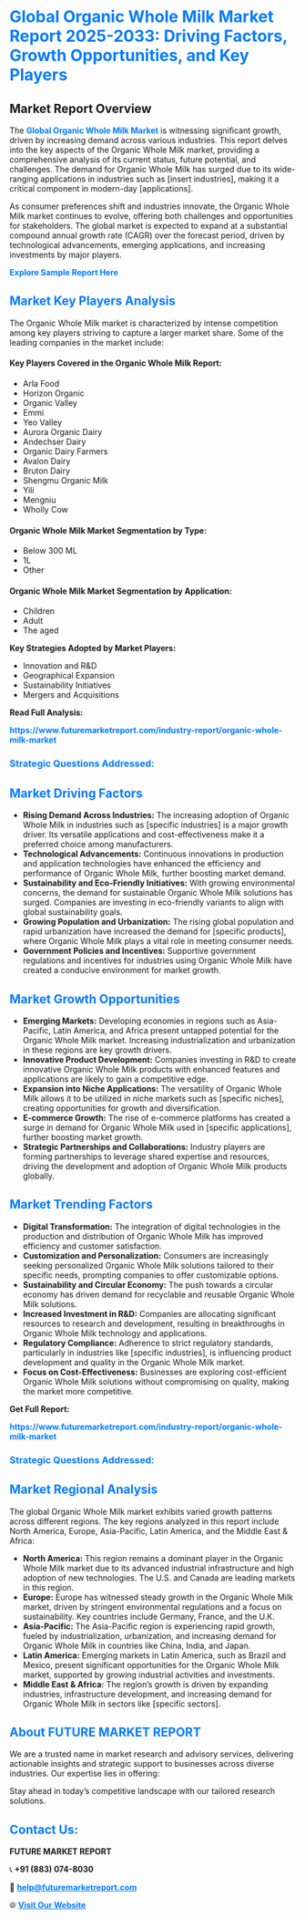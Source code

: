 <h1 style="color: #007BFF;">Global Organic Whole Milk Market Report 2025-2033: Driving Factors, Growth Opportunities, and Key Players</h1>

<section id="overview">
<h2>Market Report Overview</h2>
<p>The <a href="https://www.futuremarketreport.com/industry-report/organic-whole-milk-market" style="color: #007BFF; text-decoration: none;"><strong>Global Organic Whole Milk Market</strong></a> is witnessing significant growth, driven by increasing demand across various industries. This report delves into the key aspects of the Organic Whole Milk market, providing a comprehensive analysis of its current status, future potential, and challenges. The demand for Organic Whole Milk has surged due to its wide-ranging applications in industries such as [insert industries], making it a critical component in modern-day [applications].</p>
<p>As consumer preferences shift and industries innovate, the Organic Whole Milk market continues to evolve, offering both challenges and opportunities for stakeholders. The global market is expected to expand at a substantial compound annual growth rate (CAGR) over the forecast period, driven by technological advancements, emerging applications, and increasing investments by major players.</p>
</section>

<section id="overview">
<p><a href="https://www.futuremarketreport.com/request-sample/reportId=46792" style="color: #007BFF; text-decoration: none;"><strong>Explore Sample Report Here</strong></a></p>
</section>

<section id="key-players">
<h2 style="color: #007BFF;">Market Key Players Analysis</h2>
<p>The Organic Whole Milk market is characterized by intense competition among key players striving to capture a larger market share. Some of the leading companies in the market include:</p>
<h4>Key Players Covered in the Organic Whole Milk Report:</h4>
<ul><li>Arla Food</li><li>Horizon Organic</li><li>Organic Valley</li><li>Emmi</li><li>Yeo Valley</li><li>Aurora Organic Dairy</li><li>Andechser Dairy</li><li>Organic Dairy Farmers</li><li>Avalon Dairy</li><li>Bruton Dairy</li><li>Shengmu Organic Milk</li><li>Yili</li><li>Mengniu</li><li>Wholly Cow</li></ul>
<h4>Organic Whole Milk Market Segmentation by Type:</h4>
<ul><li>Below 300 ML</li><li>1L</li><li>Other</li></ul>

<h4>Organic Whole Milk Market Segmentation by Application:</h4>
<ul><li>Children</li><li>Adult</li><li>The aged</li></ul>
<p><strong>Key Strategies Adopted by Market Players:</strong></p>
<ul>
<li>Innovation and R&D</li>
<li>Geographical Expansion</li>
<li>Sustainability Initiatives</li>
<li>Mergers and Acquisitions</li>
</ul>
</section>

<section>
<p><strong>Read Full Analysis: </strong></p><a href="https://www.futuremarketreport.com/industry-report/organic-whole-milk-market" style="color: #007BFF; text-decoration: none;"><strong>https://www.futuremarketreport.com/industry-report/organic-whole-milk-market</strong></a>
<h3 style="color: #007BFF;">Strategic Questions Addressed:</h3>
</section>

<section id="driving-factors">
<h2 style="color: #007BFF;">Market Driving Factors</h2>
<ul>
<li><strong>Rising Demand Across Industries:</strong> The increasing adoption of Organic Whole Milk in industries such as [specific industries] is a major growth driver. Its versatile applications and cost-effectiveness make it a preferred choice among manufacturers.</li>
<li><strong>Technological Advancements:</strong> Continuous innovations in production and application technologies have enhanced the efficiency and performance of Organic Whole Milk, further boosting market demand.</li>
<li><strong>Sustainability and Eco-Friendly Initiatives:</strong> With growing environmental concerns, the demand for sustainable Organic Whole Milk solutions has surged. Companies are investing in eco-friendly variants to align with global sustainability goals.</li>
<li><strong>Growing Population and Urbanization:</strong> The rising global population and rapid urbanization have increased the demand for [specific products], where Organic Whole Milk plays a vital role in meeting consumer needs.</li>
<li><strong>Government Policies and Incentives:</strong> Supportive government regulations and incentives for industries using Organic Whole Milk have created a conducive environment for market growth.</li>
</ul>
</section>

<section id="growth-opportunities">
<h2 style="color: #007BFF;">Market Growth Opportunities</h2>
<ul>
<li><strong>Emerging Markets:</strong> Developing economies in regions such as Asia-Pacific, Latin America, and Africa present untapped potential for the Organic Whole Milk market. Increasing industrialization and urbanization in these regions are key growth drivers.</li>
<li><strong>Innovative Product Development:</strong> Companies investing in R&D to create innovative Organic Whole Milk products with enhanced features and applications are likely to gain a competitive edge.</li>
<li><strong>Expansion into Niche Applications:</strong> The versatility of Organic Whole Milk allows it to be utilized in niche markets such as [specific niches], creating opportunities for growth and diversification.</li>
<li><strong>E-commerce Growth:</strong> The rise of e-commerce platforms has created a surge in demand for Organic Whole Milk used in [specific applications], further boosting market growth.</li>
<li><strong>Strategic Partnerships and Collaborations:</strong> Industry players are forming partnerships to leverage shared expertise and resources, driving the development and adoption of Organic Whole Milk products globally.</li>
</ul>
</section>

<section id="trending-factors">
<h2 style="color: #007BFF;">Market Trending Factors</h2>
<ul>
<li><strong>Digital Transformation:</strong> The integration of digital technologies in the production and distribution of Organic Whole Milk has improved efficiency and customer satisfaction.</li>
<li><strong>Customization and Personalization:</strong> Consumers are increasingly seeking personalized Organic Whole Milk solutions tailored to their specific needs, prompting companies to offer customizable options.</li>
<li><strong>Sustainability and Circular Economy:</strong> The push towards a circular economy has driven demand for recyclable and reusable Organic Whole Milk solutions.</li>
<li><strong>Increased Investment in R&D:</strong> Companies are allocating significant resources to research and development, resulting in breakthroughs in Organic Whole Milk technology and applications.</li>
<li><strong>Regulatory Compliance:</strong> Adherence to strict regulatory standards, particularly in industries like [specific industries], is influencing product development and quality in the Organic Whole Milk market.</li>
<li><strong>Focus on Cost-Effectiveness:</strong> Businesses are exploring cost-efficient Organic Whole Milk solutions without compromising on quality, making the market more competitive.</li>
</ul>
</section>

<section>
<p><strong>Get Full Report: </strong></p><a href="https://www.futuremarketreport.com/industry-report/organic-whole-milk-market" style="color: #007BFF; text-decoration: none;"><strong>https://www.futuremarketreport.com/industry-report/organic-whole-milk-market</strong></a>
<h3 style="color: #007BFF;">Strategic Questions Addressed:</h3>
</section>


<section id="regional-analysis">
<h2 style="color: #007BFF;">Market Regional Analysis</h2>
<p>The global Organic Whole Milk market exhibits varied growth patterns across different regions. The key regions analyzed in this report include North America, Europe, Asia-Pacific, Latin America, and the Middle East & Africa:</p>
<ul>
<li><strong>North America:</strong> This region remains a dominant player in the Organic Whole Milk market due to its advanced industrial infrastructure and high adoption of new technologies. The U.S. and Canada are leading markets in this region.</li>
<li><strong>Europe:</strong> Europe has witnessed steady growth in the Organic Whole Milk market, driven by stringent environmental regulations and a focus on sustainability. Key countries include Germany, France, and the U.K.</li>
<li><strong>Asia-Pacific:</strong> The Asia-Pacific region is experiencing rapid growth, fueled by industrialization, urbanization, and increasing demand for Organic Whole Milk in countries like China, India, and Japan.</li>
<li><strong>Latin America:</strong> Emerging markets in Latin America, such as Brazil and Mexico, present significant opportunities for the Organic Whole Milk market, supported by growing industrial activities and investments.</li>
<li><strong>Middle East & Africa:</strong> The region’s growth is driven by expanding industries, infrastructure development, and increasing demand for Organic Whole Milk in sectors like [specific sectors].</li>
</ul>
</section>

<footer>
<h2 style="color: #007BFF;">About FUTURE MARKET REPORT</h2>
<p>We are a trusted name in market research and advisory services, delivering actionable insights and strategic support to businesses across diverse industries. Our expertise lies in offering:</p>

<p>Stay ahead in today’s competitive landscape with our tailored research solutions.</p>

<h2 style="color: #007BFF;">Contact Us:</h2>
<p><strong>FUTURE MARKET REPORT</strong></p>
<p>📞 <strong>+91 (883) 074-8030</strong></p>
<p>📧 <strong><a href="mailto:help@futuremarketreport.com" style="color: #007BFF;">help@futuremarketreport.com</a></strong></p>
<p>🌐 <strong><a href="https://www.futuremarketreport.com/" style="color: #007BFF;">Visit Our Website</a></strong></p>
</footer>